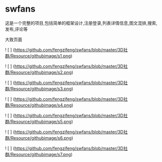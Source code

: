 # swfans
这是一个完整的项目,包括简单的框架设计,注册登录,列表详情信息,图文混排,搜索,发布,评论等

大致页面

! [ ] (https://github.com/fengzifeng/swfans/blob/master/3D社群/Resource/githubimage/s1.png)

! [ ] (https://github.com/fengzifeng/swfans/blob/master/3D社群/Resource/githubimage/s2.png)

! [ ] (https://github.com/fengzifeng/swfans/blob/master/3D社群/Resource/githubimage/s3.png)

! [ ] (https://github.com/fengzifeng/swfans/blob/master/3D社群/Resource/githubimage/s4.png)

! [ ] (https://github.com/fengzifeng/swfans/blob/master/3D社群/Resource/githubimage/s5.png)

! [ ] (https://github.com/fengzifeng/swfans/blob/master/3D社群/Resource/githubimage/s6.png)

! [ ] (https://github.com/fengzifeng/swfans/blob/master/3D社群/Resource/githubimage/s7.png)

